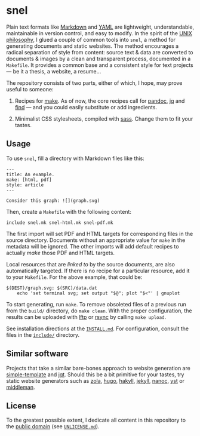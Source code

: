 snel
==============================================================================

Plain text formats like [Markdown](http://commonmark.org/help/) and 
[YAML](http://www.yaml.org/spec/) are lightweight, understandable, 
maintainable in version control, and easy to modify. In the spirit of the 
[UNIX philosophy](https://en.wikipedia.org/wiki/Unix_philosophy), I glued a 
couple of common tools into `snel`, a method for generating documents and 
static websites. The method encourages a radical separation of style from 
content: source text & data are converted to documents & images by a clean and 
transparent process, documented in a `Makefile`. It provides a common base and 
a consistent style for text projects — be it a thesis, a website, a resume…

The repository consists of two parts, either of which, I hope, may prove 
useful to someone:

1.  Recipes for [make](https://www.gnu.org/software/make). As of now, the core 
    recipes call for [pandoc](http://pandoc.org/), 
    [jq](https://stedolan.github.io/jq/) and
    [find](https://www.gnu.org/software/findutils/) — and you could easily 
    substitute or add ingredients. 

2.  Minimalist CSS stylesheets, compiled with [sass](http://sass-lang.com/). 
    Change them to fit your tastes.
 

Usage
-------------------------------------------------------------------------------

To use `snel`, fill a directory with Markdown files like this:

    ---
    title: An example.
    make: [html, pdf]
    style: article
    ---

    Consider this graph: ![](graph.svg)

Then, create a `Makefile` with the following content:

    include snel.mk snel-html.mk snel-pdf.mk

The first import will set PDF and HTML targets for corresponding files in the 
source directory. Documents without an appropriate value for `make` in the 
metadata will be ignored. The other imports will add default recipes to 
actually *make* those PDF and HTML targets.

Local resources that are *linked to* by the source documents, are also 
automatically targeted. If there is no recipe for a particular resource, add 
it to your `Makefile`. For the above example, that could be:

    $(DEST)/graph.svg: $(SRC)/data.dat
        echo 'set terminal svg; set output "$@"; plot "$<"' | gnuplot

To start generating, run `make`. To remove obsoleted files of a previous run 
from the `build/` directory, do `make clean`. With the proper configuration, 
the results can be uploaded with [lftp](http://lftp.yar.ru/) or 
[rsync](https://rsync.samba.org/) by calling `make upload`.

See installation directions at the [`INSTALL.md`](INSTALL.md). For 
configuration, consult the files in the [`include/`](include/) directory.


Similar software
-------------------------------------------------------------------------------

Projects that take a similar bare-bones approach to website generation are 
[simple-template](https://github.com/simple-template/pandoc) and
[jqt](https://fadado.github.io/jqt/). Should this be a bit primitive for your 
tastes, try static website generators such as 
[zola](https://www.getzola.org/), [hugo](http://gohugo.io/), 
[hakyll](https://jaspervdj.be/hakyll/about.html),
[jekyll](http://jekyllrb.com/), [nanoc](https://nanoc.ws/), 
[yst](https://github.com/jgm/yst) or [middleman](https://middlemanapp.com/). 


License
------------------------------------------------------------------------------

To the greatest possible extent, I dedicate all content in this
repository to the [public domain](https://unlicense.org/) (see 
[`UNLICENSE.md`](UNLICENSE.md)).

